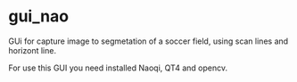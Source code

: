# gui_nao
GUi for capture image to segmetation of a soccer field, using scan lines and horizont line.

For use this GUI you need installed Naoqi, QT4 and opencv.


